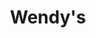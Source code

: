 ---
layout: work
title: Wendy's
description: Ut arcu lacus, euismod et posuere a, pretium id mi. Nullam felis elit, pulvinar at ex nec, euismod fringilla orci. Donec arcu ante, feugiat pellentesque lectus nec, placerat convallis lorem. Fusce dignissim felis justo, in rhoncus nunc efficitur vitae. Sed non accumsan quam, sit amet molestie risus. Curabitur vel tortor metus. Vivamus varius pulvinar nunc, sed placerat justo imperdiet quis.
location: Aurora, Colorado
permalink: /work/wendys/
images:
  - image_path: "/assets/images/work/wendys/wendys-thumb.jpg"
  - image_path: "/assets/images/work/wendys/001.jpg"
  - image_path: "/assets/images/work/wendys/002.jpg"
  - image_path: "/assets/images/work/wendys/003.jpg"
services_performed:
  - name: Ceramic Tile Design 
  - name: Value Engineering 
  - name: Flooring Demolition 
  - name: Floor Preparation 
  - name: Waterproofing and Anti Fracture Membranes 
  - name: Heated Flooring Ceramic/Porcelain Tile Installation
---